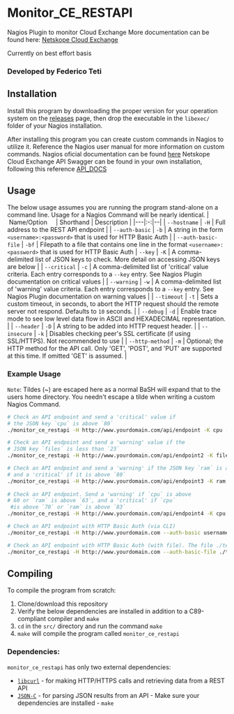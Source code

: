 # Monitor_CE_RESTAPI
Nagios Plugin to monitor Cloud Exchange
More documentation can be found here: [Netskope Cloud Exchange](https://docs.netskope.com/en/netskope-cloud-exchange.html)

Currently on best effort basis
### Developed by Federico Teti

## Installation
Install this program by downloading the proper version for your operation system on the [releases](https://github.com/federicoteti/Monitor_CE_RESTAPI/releases) page, then drop the executable in the `libexec/` folder of your Nagios installation.

After installing this program you can create custom commands in Nagios to utilize it. Reference the Nagios user manual for more information on custom commands. 
Nagios oficial documentation can be found [here](https://www.nagios.org/documentation/)
Netskope Cloud Exchange API Swagger can be found in your own installation, following this reference [API_DOCS](https://CE_ip:port/api/docs#/)
 
## Usage
The below usage assumes you are running the program stand-alone on a command line.
Usage for a Nagios Command will be nearly identical.
| &nbsp; &nbsp;Name/Option &nbsp; &nbsp;  | Shorthand | Description  |
|---|:-:|--|
| `--hostname` | `-H` | Full address to the REST API endpoint |
| `--auth-basic` | `-b` | A string in the form `<username>:<password>` that is used for HTTP Basic Auth |
| `--auth-basic-file` | `-bf` | Filepath to a file that contains one line in the format `<username>:<password>` that is used for HTTP Basic Auth
| `--key` | `-K` | A comma-delimited list of JSON keys to check. More detail on accessing JSON keys are below |
| `--critical` | `-c` | A comma-delimited list of 'critical' value criteria. Each entry corresponds to a `--key` entry. See Nagios Plugin documentation on critical values |
| `--warning` | `-w` | A comma-delimited list of 'warning' value criteria. Each entry corresponds to a `--key` entry. See Nagios Plugin documentation on warning values |
| `--timeout` | `-t` | Sets a custom timeout, in seconds, to abort the HTTP request should the remote server not respond. Defaults to `10` seconds. |
| `--debug` | `-d` | Enable trace mode to see low level data flow in ASCII and HEXADECIMAL representation. |
| `--header` | `-D` | A string to be added into HTTP request header. |
| `--insecure` | `-k` | Disables checking peer's SSL certificate (if using SSL/HTTPS). Not recommended to use |
| `--http-method` | `-m` | Optional; the HTTP method for the API call. Only 'GET', 'POST', and 'PUT' are supported at this time. If omitted 'GET' is assumed. | 

### Example Usage
`Note`: Tildes (~) are escaped here as a normal BaSH will expand that to the users home directory. You needn't escape a tilde when writing a custom Nagios Command. 
```bash
# Check an API endpoint and send a 'critical' value if 
# the JSON key `cpu` is above `80`
./monitor_ce_restapi -H http://www.yourdomain.com/api/endpoint -K cpu -c \~:80

# Check an API endpoint and send a 'warning' value if the 
# JSON key `files` is less than `23`
./monitor_ce_restapi -H http://www.yourdomain.com/api/endpoint2 -K files 23:

# Check an API endpoint and send a 'warning' if the JSON key `ram` is above `75` 
# and a 'critical' if it is above `80`
./monitor_ce_restapi -H http://www.yourdomain.com/api/endpoint3 -K ram -w \~:75 -c \~:80
  
# Check an API endpoint. Send a 'warning' if `cpu` is above 
# 60 or `ram` is above `63`, and a 'critical' if `cpu` 
 #is above `70` or `ram` is above `83`
./monitor_ce_restapi -H http://www.yourdomain.com/api/endpoint4 -K cpu,ram -w \~:60,\~:63 -c \~:70,\~:83

# Check an API endpoint with HTTP Basic Auth (via CLI)
./monitor_ce_restapi -H http://www.yourdomain.com --auth-basic username:password

# Check an API endpoint with HTTP Basic Auth (with file). The file ./test has one line with the string "username:password" to use for HTTP Basic Auth
./monitor_ce_restapi -H http://www.yourdomain.com --auth-basic-file ./test
```  

## Compiling
To compile the program from scratch:
1. Clone/download this repository
2. Verify the below dependencies are installed in addition to a C89-compliant compiler and `make`
3. `cd` in the `src/` directory and run the command `make`
4. `make` will compile the program called `monitor_ce_restapi`

### Dependencies:
`monitor_ce_restapi` has only two external dependencies:
- [`libcurl`](https://curl.haxx.se/libcurl/) - for making HTTP/HTTPS calls and retrieving data from a REST API
- [`JSON-C`](https://github.com/json-c/json-c) - for parsing JSON results from an API                                                                                                                                                         - Make sure your dependencies are installed                                                                                                                                                   - `make`                                                                                                                                                                                                                                                                                                                                                                                                                            
